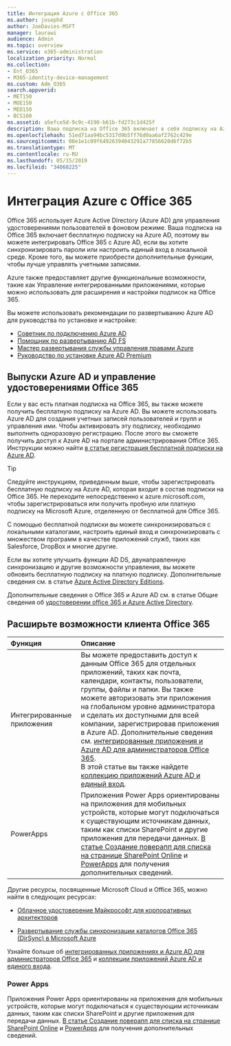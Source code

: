```yaml
---
title: Интеграция Azure с Office 365
ms.author: josephd
author: JoeDavies-MSFT
manager: laurawi
audience: Admin
ms.topic: overview
ms.service: o365-administration
localization_priority: Normal
ms.collection:
- Ent_O365
- M365-identity-device-management
ms.custom: Adm_O365
search.appverid:
- MET150
- MOE150
- MED150
- BCS160
ms.assetid: a5efce5d-9c9c-4190-b61b-fd273c1d425f
description: Ваша подписка на Office 365 включает в себя подписку на Azure AD. Интегрируйте Office 365 с Azure AD, если вы хотите выполнить синхронизацию паролей или единый вход с локальной средой.
ms.openlocfilehash: 51ed71aa94bc5317d9b5ff76d0aa6af2762c429e
ms.sourcegitcommit: 08e1e1c09f64926394043291a77856620d6f72b5
ms.translationtype: MT
ms.contentlocale: ru-RU
ms.lasthandoff: 05/15/2019
ms.locfileid: "34068225"
---
```

# <a name="azure-integration-with-office-365"></a>Интеграция Azure с Office 365

Office 365 использует Azure Active Directory (Azure AD) для управления удостоверениями пользователей в фоновом режиме. Ваша подписка на Office 365 включает бесплатную подписку на Azure AD, поэтому вы можете интегрировать Office 365 с Azure AD, если вы хотите синхронизировать пароли или настроить единый вход в локальной среде. Кроме того, вы можете приобрести дополнительные функции, чтобы лучше управлять учетными записями.
  
Azure также предоставляет другие функциональные возможности, такие как Управление интегрированными приложениями, которые можно использовать для расширения и настройки подписок на Office 365.
  
Вы можете использовать рекомендации по развертыванию Azure AD для руководства по установке и настройке:
 - [Советник по подключению Azure AD](https://aka.ms/aadconnectpwsync)
 - [Помощник по развертыванию AD FS](https://aka.ms/adfsguidance)
 - [Мастер развертывания службы управления правами Azure](https://aka.ms/azuremsguidance)
 - [Руководство по установке Azure AD Premium](https://aka.ms/aadpguidance)
  
## <a name="azure-ad-editions-and-office-365-identity-management"></a>Выпуски Azure AD и управление удостоверениями Office 365

Если у вас есть платная подписка на Office 365, вы также можете получить бесплатную подписку на Azure AD. Вы можете использовать Azure AD для создания учетных записей пользователей и групп и управления ими. Чтобы активировать эту подписку, необходимо выполнить одноразовую регистрацию. После этого вы сможете получить доступ к Azure AD на портале администрирования Office 365. Инструкции можно найти [в статье регистрация бесплатной подписки на Azure AD](https://go.microsoft.com/fwlink/p/?LinkId=617127). 
  
> [!TIP]
> Следуйте инструкциям, приведенным выше, чтобы зарегистрировать бесплатную подписку на Azure AD, которая входит в состав подписки на Office 365. Не переходите непосредственно к azure.microsoft.com, чтобы зарегистрироваться или получить пробную или платную подписку на Microsoft Azure, отделенную от бесплатной для Office 365. 
  
С помощью бесплатной подписки вы можете синхронизироваться с локальными каталогами, настроить единый вход и синхронизировать с множеством программ в качестве приложений служб, таких как Salesforce, DropBox и многие другие.
  
Если вы хотите улучшить функции AD DS, двунаправленную синхронизацию и другие возможности управления, вы можете обновить бесплатную подписку на платную подписку. Дополнительные сведения см. в статье [Azure Active Directory Editions](https://docs.microsoft.com/azure/active-directory/fundamentals/active-directory-whatis).
  
Дополнительные сведения о Office 365 и Azure AD см. в статье Общие сведения об [удостоверении office 365 и Azure Active Directory](https://support.office.com/article/06a189e7-5ec6-4af2-94bf-a22ea225a7a9).
  
## <a name="extend-the-capabilities-of-your-office-365-tenant"></a>Расширьте возможности клиента Office 365

|**Функция**|**Описание**|
|:-----|:-----|
|Интегрированные приложения  <br/> |Вы можете предоставить доступ к данным Office 365 для отдельных приложений, таких как почта, календари, контакты, пользователи, группы, файлы и папки. Вы также можете авторизовать эти приложения на глобальном уровне администратора и сделать их доступными для всей компании, зарегистрировав приложения в Azure AD. Дополнительные сведения см. [интегрированные приложения и Azure AD для администраторов Office 365](https://support.office.com/article/cb2250e3-451e-416f-bf4e-363549652c2a).  <br/> В этой статье вы также найдете [коллекцию приложений Azure AD и единый вход](https://go.microsoft.com/fwlink/p/?LinkId=698604).  <br/> |
|PowerApps  <br/> | Приложения Power Apps ориентированы на приложения для мобильных устройств, которые могут подключаться к существующим источникам данных, таким как списки SharePoint и другие приложения для передачи данных. [В статье Создание поверапп для списка на странице SharePoint Online](https://support.office.com/article/9338b2d2-67ac-4b81-8e67-97da27e5e9ab) и [PowerApps](https://powerapps.microsoft.com/) для получения дополнительных сведений.  <br/> |
   
Другие ресурсы, посвященные Microsoft Cloud и Office 365, можно найти в следующих ресурсах:
  
- [Облачное удостоверение Майкрософт для корпоративных архитекторов](https://go.microsoft.com/fwlink/p/?LinkId=524586)
    
- [Развертывание службы синхронизации каталогов Office 365 (DirSync) в Microsoft Azure](https://go.microsoft.com/fwlink/p/?LinkId=517887)
    

Узнайте больше об [интегрированных приложениях и Azure AD для администраторов Office 365](integrated-apps-and-azure-ads.md) и [коллекции приложений Azure AD и единого входа](https://docs.microsoft.com/azure/active-directory/manage-apps/what-is-single-sign-on).

### <a name="power-apps"></a>Power Apps
Приложения Power Apps ориентированы на приложения для мобильных устройств, которые могут подключаться к существующим источникам данных, таким как списки SharePoint и другие приложения для передачи данных. [В статье Создание поверапп для списка на странице SharePoint Online](https://support.office.com/article/9338b2d2-67ac-4b81-8e67-97da27e5e9ab) и [PowerApps](https://powerapps.microsoft.com/) для получения дополнительных сведений.